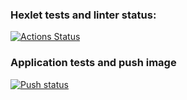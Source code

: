 ### Hexlet tests and linter status:
[![Actions Status](https://github.com/shabelnikilya/devops-for-programmers-project-74/workflows/hexlet-check/badge.svg)](https://github.com/shabelnikilya/devops-for-programmers-project-74/actions)

### Application tests and push image
[![Push status](https://github.com/shabelnikilya/devops-for-programmers-project-74/actions/workflows/push.yml/badge.svg)](https://github.com/shabelnikilya/devops-for-programmers-project-74/actions)
